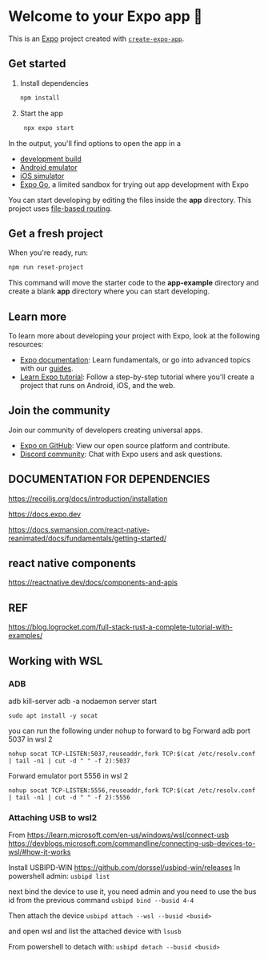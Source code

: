 # Welcome to your Expo app 👋

This is an [Expo](https://expo.dev) project created with [`create-expo-app`](https://www.npmjs.com/package/create-expo-app).

## Get started

1. Install dependencies

   ```bash
   npm install
   ```

2. Start the app

   ```bash
    npx expo start
   ```

In the output, you'll find options to open the app in a

- [development build](https://docs.expo.dev/develop/development-builds/introduction/)
- [Android emulator](https://docs.expo.dev/workflow/android-studio-emulator/)
- [iOS simulator](https://docs.expo.dev/workflow/ios-simulator/)
- [Expo Go](https://expo.dev/go), a limited sandbox for trying out app development with Expo

You can start developing by editing the files inside the **app** directory. This project uses [file-based routing](https://docs.expo.dev/router/introduction).

## Get a fresh project

When you're ready, run:

```bash
npm run reset-project
```

This command will move the starter code to the **app-example** directory and create a blank **app** directory where you can start developing.

## Learn more

To learn more about developing your project with Expo, look at the following resources:

- [Expo documentation](https://docs.expo.dev/): Learn fundamentals, or go into advanced topics with our [guides](https://docs.expo.dev/guides).
- [Learn Expo tutorial](https://docs.expo.dev/tutorial/introduction/): Follow a step-by-step tutorial where you'll create a project that runs on Android, iOS, and the web.

## Join the community

Join our community of developers creating universal apps.

- [Expo on GitHub](https://github.com/expo/expo): View our open source platform and contribute.
- [Discord community](https://chat.expo.dev): Chat with Expo users and ask questions.

## DOCUMENTATION FOR DEPENDENCIES

https://recoiljs.org/docs/introduction/installation

https://docs.expo.dev

https://docs.swmansion.com/react-native-reanimated/docs/fundamentals/getting-started/

## react native components
https://reactnative.dev/docs/components-and-apis

## REF
https://blog.logrocket.com/full-stack-rust-a-complete-tutorial-with-examples/

## Working with WSL

### ADB
adb kill-server
adb -a nodaemon server start


` sudo apt install -y socat `

you can run the following under nohup to forward to bg
Forward adb port 5037 in wsl 2
```
nohup socat TCP-LISTEN:5037,reuseaddr,fork TCP:$(cat /etc/resolv.conf | tail -n1 | cut -d " " -f 2):5037
```
Forward emulator port 5556 in wsl 2
```
nohup socat TCP-LISTEN:5556,reuseaddr,fork TCP:$(cat /etc/resolv.conf | tail -n1 | cut -d " " -f 2):5556
```

### Attaching USB to wsl2

From 
https://learn.microsoft.com/en-us/windows/wsl/connect-usb
https://devblogs.microsoft.com/commandline/connecting-usb-devices-to-wsl/#how-it-works


Install USBIPD-WIN https://github.com/dorssel/usbipd-win/releases
 In powershell admin:
` usbipd list `

next bind the device to use it, you need admin and you need to use the bus id from the previous command
` usbipd bind --busid 4-4 `

Then attach the device
` usbipd attach --wsl --busid <busid> `

and open wsl and list the attached device with ` lsusb `

From powershell to detach with:
` usbipd detach --busid <busid> `